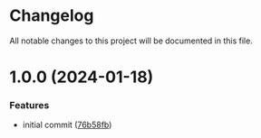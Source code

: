 # Changelog

All notable changes to this project will be documented in this file.

# 1.0.0 (2024-01-18)


### Features

* initial commit ([76b58fb](https://github.com/carlosbustillordguez/pre-commit-hooks/commit/76b58fb28fa8acc21b24a0bef88b634d59b02831))
